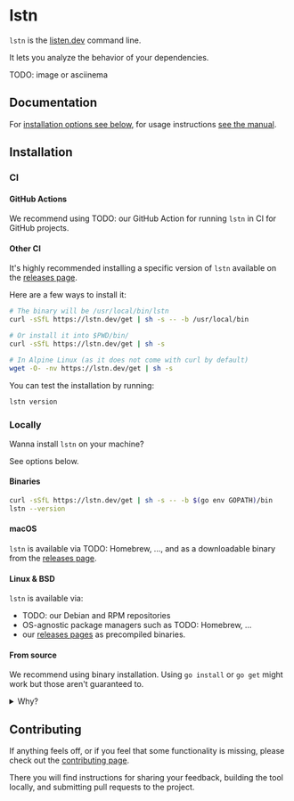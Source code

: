 # lstn

`lstn` is the [listen.dev](https://listen.dev) command line.

It lets you analyze the behavior of your dependencies.

TODO: image or asciinema

## Documentation

For [installation options see below](#installation), for usage instructions [see the manual](docs/cheatsheet.md).

## Installation

### CI

#### GitHub Actions

We recommend using TODO: our GitHub Action for running `lstn` in CI for GitHub projects.

#### Other CI

It's highly recommended installing a specific version of `lstn` available on the [releases page](https://github.com/listendev/lstn/releases/latest).

Here are a few ways to install it:

```bash
# The binary will be /usr/local/bin/lstn
curl -sSfL https://lstn.dev/get | sh -s -- -b /usr/local/bin

# Or install it into $PWD/bin/
curl -sSfL https://lstn.dev/get | sh -s

# In Alpine Linux (as it does not come with curl by default)
wget -O- -nv https://lstn.dev/get | sh -s
```

You can test the installation by running:

```bash
lstn version
```

### Locally

Wanna install `lstn` on your machine?

See options below.

#### Binaries

```bash
curl -sSfL https://lstn.dev/get | sh -s -- -b $(go env GOPATH)/bin
lstn --version
```

#### macOS

`lstn` is available via TODO: Homebrew, ..., and as a downloadable binary from the [releases page](https://github.com/listendev/lstn/releases/latest).

#### Linux & BSD

`lstn` is available via:

- TODO: our Debian and RPM repositories
- OS-agnostic package managers such as TODO: Homebrew, ...
- our [releases pages](https://github.com/listendev/lstn/releases/latest) as precompiled binaries.

#### From source

We recommend using binary installation. Using `go install` or `go get` might work but those aren't guaranteed to.

<details>
<summary>Why?</summary>
<ol>
<li>Some users use the <code>-u</code> flag for <code>go get</code> which upgrades our dependencies: we can not guarantee they work!</li>
<li>The <code>go.mod</code> replacement directive doesn't apply.</li>
<li>The <code>lstn</code> stability may depend on a user's Go version.</li>
<li>It allows installation from the main branch which can't be considered stable.</li>
<li>It is way slower than binary installation.</li>
</ol>
</details>

## Contributing

If anything feels off, or if you feel that some functionality is missing, please check out the [contributing page](.github/CONTRIBUTING.md).

There you will find instructions for sharing your feedback, building the tool locally, and submitting pull requests to the project.
